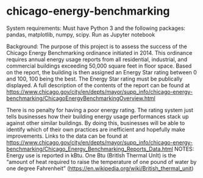 # chicago-energy-benchmarking
System requirements:
Must have Python 3 and the following packages: pandas, matplotlib, numpy, scipy. Run as Jupyter notebook

Background:
The purpose of this project is to assess the success of the Chicago Energy Benchmarking ordinance initiated in 2014. This ordinance requires annual energy usage reports from all residential, industrial, and commercial buildings exceeding 50,000 square feet in floor space. Based on the report, the building is then assigned an Energy Star rating between 0 and 100, 100 being the best. The Energy Star rating must be publically displayed. A full description of the contents of the report can be found at https://www.chicago.gov/city/en/depts/mayor/supp_info/chicago-energy-benchmarking/ChicagoEnergyBenchmarkingOverview.html
                                                       
There is no penalty for having a poor energy rating. The rating system just tells businesses how their building energy usage performances stack up against other similar buildings. By doing this, businesses will be able to identify which of their own practices are inefficient and hopefully make improvements.
Links to the data can be found at https://www.chicago.gov/city/en/depts/mayor/supp_info/chicago-energy-benchmarking/Chicago_Energy_Benchmarking_Reports_Data.html
NOTES: Energy use is reported in kBtu. One Btu (BritIsh Thermal UnIt) is the “amount of heat required to raise the temperature of one pound of water by one degree Fahrenheit” (https://en.wikipedia.org/wiki/British_thermal_unit)

